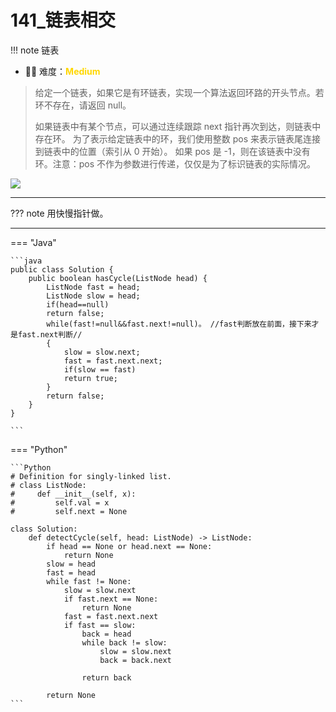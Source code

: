 # 141_链表相交

<!-- 所有文件名必须是该题目的英文名 -->

!!! note
    <!-- 这里记载考察的数据结构、算法等 -->
    链表

- 🔑🔑 难度：<span style = "color:gold; font-weight:bold">Medium</span>
<!-- <span style = "color:gold; font-weight:bold">Medium</span> 中等 -->
<!-- <span style = "color:crisma; font-weight:bold">High</span> 困难 -->
<!-- <span style = "color:Green; font-weight:bold">Easy</span> 简单 -->

<!-- 题目简介 -->
> 给定一个链表，如果它是有环链表，实现一个算法返回环路的开头节点。若环不存在，请返回 null。
> 
> 如果链表中有某个节点，可以通过连续跟踪 next 指针再次到达，则链表中存在环。 为了表示给定链表中的环，我们使用整数 pos 来表示链表尾连接到链表中的位置（索引从 0 开始）。 如果 pos 是 -1，则在该链表中没有环。注意：pos 不作为参数进行传递，仅仅是为了标识链表的实际情况。

![](https://assets.leetcode-cn.com/aliyun-lc-upload/uploads/2018/12/07/circularlinkedlist.png)

------

??? note
    用快慢指针做。

-------------

=== "Java"

    ```java
    public class Solution {
        public boolean hasCycle(ListNode head) {
            ListNode fast = head;
            ListNode slow = head;
            if(head==null)
            return false;
            while(fast!=null&&fast.next!=null)。 //fast判断放在前面，接下来才是fast.next判断//
            {
                slow = slow.next;
                fast = fast.next.next;
                if(slow == fast)
                return true;
            }
            return false;
        }
    }
        
    ```
=== "Python"
    
    ```Python
    # Definition for singly-linked list.
    # class ListNode:
    #     def __init__(self, x):
    #         self.val = x
    #         self.next = None

    class Solution:
        def detectCycle(self, head: ListNode) -> ListNode:
            if head == None or head.next == None:
                return None 
            slow = head 
            fast = head
            while fast != None:
                slow = slow.next 
                if fast.next == None:
                    return None
                fast = fast.next.next 
                if fast == slow:
                    back = head
                    while back != slow:
                        slow = slow.next 
                        back = back.next 

                    return back 

            return None
    ```